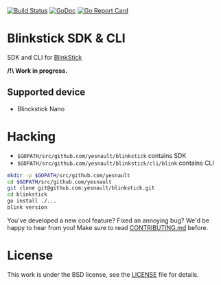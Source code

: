 [![Build Status](https://travis-ci.org/yesnault/blinkstick.svg?branch=master)](https://travis-ci.org/yesnault/blinkstick)
[![GoDoc](https://godoc.org/github.com/yesnault/blinkstick?status.svg)](https://godoc.org/github.com/yesnault/blinkstick)
[![Go Report Card](https://goreportcard.com/badge/yesnault/blinkstick)](https://goreportcard.com/report/yesnault/blinkstick)

# Blinkstick SDK & CLI

SDK and CLI for [BlinkStick](https://www.blinkstick.com/)

**/!\ Work in progress.**

## Supported device

* Blinckstick Nano

# Hacking

* `$GOPATH/src/github.com/yesnault/blinkstick` contains SDK
* `$GOPATH/src/github.com/yesnault/blinkstick/cli/blink` contains CLI

```bash
mkdir -p $GOPATH/src/github.com/yesnault
cd $GOPATH/src/github.com/yesnault
git clone git@github.com:yesnault/blinkstick.git
cd blinkstick
go install ./...
blink version
```

You've developed a new cool feature? Fixed an annoying bug? We'd be happy
to hear from you! Make sure to read [CONTRIBUTING.md](./CONTRIBUTING.md) before.

# License

This work is under the BSD license, see the [LICENSE](LICENSE) file for details.
